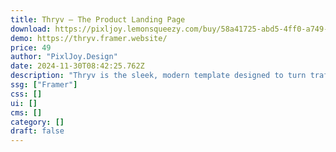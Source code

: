 ```yaml
---
title: Thryv — The Product Landing Page
download: https://pixljoy.lemonsqueezy.com/buy/58a41725-abd5-4ff0-a749-850f9cc9f558
demo: https://thryv.framer.website/
price: 49
author: "PixlJoy.Design"
date: 2024-11-30T08:42:25.762Z
description: "Thryv is the sleek, modern template designed to turn traffic into customers. Clean, conversion-focused layout and seamless dark/light modes, showcases your digital product brilliantly on any device. Don’t just get visitors—Thryv them into buyers."
ssg: ["Framer"]
css: []
ui: []
cms: []
category: []
draft: false
---
```

